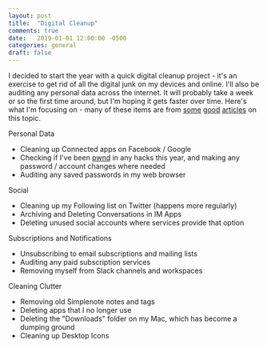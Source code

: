 ```yaml
---
layout: post
title:  "Digital Cleanup"
comments: true
date:   2019-01-01 12:00:00 -0500
categories: general
draft: false
---
```


I decided to start the year with a quick digital cleanup project - it's an exercise to get rid of all the digital junk on my devices and online. I'll also be auditing any personal data across the internet. It will probably take a week or so the first time around, but I'm hoping it gets faster over time. Here's what I'm focusing on - many of these items are from [some](https://www.theguardian.com/technology/2017/jul/30/13-step-digital-declutter-clean-up-online) [good](https://www.becomingminimalist.com/25-areas-of-digital-clutter-to-minimalize/) [articles](https://www.smashingmagazine.com/2016/12/digital-clean-up-checklist/) on this topic.

Personal Data
- Cleaning up Connected apps on Facebook / Google
- Checking if I've been [pwnd](https://haveibeenpwned.com/PwnedWebsites) in any hacks this year, and making any password / account changes where needed
- Auditing any saved passwords in my web browser

Social
- Cleaning up my Following list on Twitter (happens more regularly)
- Archiving and Deleting Conversations in IM Apps
- Deleting unused social accounts where services provide that option

Subscriptions and Notifications
- Unsubscribing to email subscriptions and mailing lists
- Auditing any paid subscription services
- Removing myself from Slack channels and workspaces

Cleaning Clutter
- Removing old Simplenote notes and tags
- Deleting apps that I no longer use
- Deleting the "Downloads" folder on my Mac, which has become a dumping ground
- Cleaning up Desktop Icons

